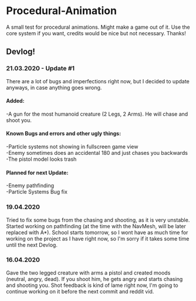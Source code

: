 # Procedural-Animation

A small test for procedural animations. Might make a game out of it. Use the core system if you want, credits would be nice but not necessary. Thanks!

## Devlog!
### 21.03.2020 - Update #1
There are a lot of bugs and imperfections right now, but I decided to update anyways, in case anything goes wrong.
#### Added:
-A gun for the most humanoid creature (2 Legs, 2 Arms). He will chase and shoot you.
#### Known Bugs and errors and other ugly things:
-Particle systems not showing in fullscreen game view  
-Enemy sometimes does an accidental 180 and just chases you backwards  
-The pistol model looks trash
#### Planned for next Update:
-Enemy pathfinding  
-Particle Systems Bug fix

### 19.04.2020
Tried to fix some bugs from the chasing and shooting, as it is very unstable.
Started working on pathfinding (at the time with the NavMesh, will be later replaced with A*).
School starts tomorrow, so I wont have as much time for working on the project as I have right now,
so I'm sorry if it takes some time until the next Devlog.

### 16.04.2020
Gave the two legged creature with arms a pistol and created moods (neutral, angry, dead). 
If you shoot him, he gets angry and starts chasing and shooting you. 
Shot feedback is kind of lame right now, I'm going to continue working on it before the next commit and reddit vid.
